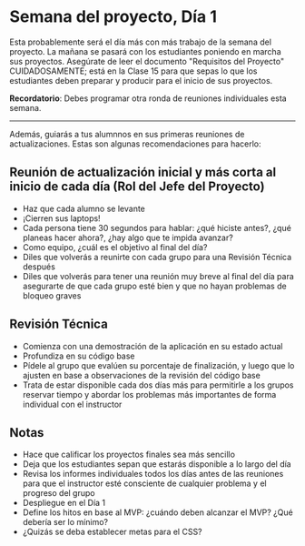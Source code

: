 ﻿# Semana del proyecto, Día 1

Esta probablemente será el día más con más trabajo de la semana del proyecto. La mañana se pasará con los estudiantes poniendo en marcha sus proyectos. Asegúrate de leer el documento "Requisitos del Proyecto" CUIDADOSAMENTE; está en la Clase 15 para que sepas lo que los estudiantes deben preparar y producir para el inicio de sus proyectos.

**Recordatorio**: Debes programar otra ronda de reuniones individuales esta semana.

---

Además, guiarás a tus alumnnos en sus primeras reuniones de actualizaciones. Estas son algunas recomendaciones para hacerlo:

## Reunión de actualización inicial y más corta al inicio de cada día (Rol del Jefe del Proyecto)

- Haz que cada alumno se levante
- ¡Cierren sus laptops!
- Cada persona tiene 30 segundos para hablar: ¿qué hiciste antes?, ¿qué planeas hacer ahora?, ¿hay algo que te impida avanzar?
- Como equipo, ¿cuál es el objetivo al final del día?
- Diles que volverás a reunirte con cada grupo para una Revisión Técnica después
- Diles que volverás para tener una reunión muy breve al final del día para asegurarte de que cada grupo esté bien y que no hayan problemas de bloqueo graves

## Revisión Técnica

- Comienza con una demostración de la aplicación en su estado actual
- Profundiza en su código base
- Pídele al grupo que evalúen su porcentaje de finalización, y luego que lo ajusten en base a observaciones de la revisión del código base
- Trata de estar disponible cada dos días más para permitirle a los grupos reservar tiempo y abordar los problemas más importantes de forma individual con el instructor 

## Notas

- Hace que calificar los proyectos finales sea más sencillo
- Deja que los estudiantes sepan que estarás disponible a lo largo del día
- Revisa los informes individuales todos los días antes de las reuniones para que el instructor esté consciente de cualquier problema y el progreso del grupo
- Despliegue en el Día 1
- Define los hitos en base al MVP: ¿cuándo deben alcanzar el MVP? ¿Qué debería ser lo mínimo?
- ¿Quizás se deba establecer metas para el CSS?
